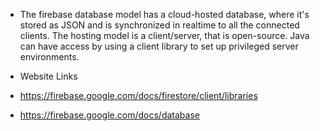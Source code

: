 * The firebase database model has a cloud-hosted database, where it's stored as JSON and is synchronized in realtime to all the connected clients. The hosting model is a client/server, that is open-source. Java can have access by using a client library to set up privileged server environments.


* Website Links 
* https://firebase.google.com/docs/firestore/client/libraries
* https://firebase.google.com/docs/database